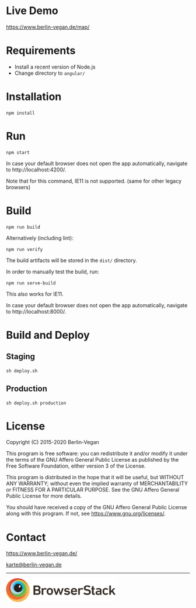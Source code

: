# Live Demo

https://www.berlin-vegan.de/map/

# Requirements

* Install a recent version of Node.js
* Change directory to `angular/`

# Installation

 ```
npm install
```

# Run

```
npm start
```

In case your default browser does not open the app automatically, navigate to http://localhost:4200/.

Note that for this command, IE11 is not supported. (same for other legacy browsers)

# Build

```
npm run build
```

Alternatively (including lint):

```
npm run verify
```

The build artifacts will be stored in the `dist/` directory.

In order to manually test the build, run:

```
npm run serve-build
```

This also works for IE11.

In case your default browser does not open the app automatically, navigate to http://localhost:8000/.

# Build and Deploy

## Staging

```
sh deploy.sh
```

## Production

```
sh deploy.sh production
```

# License

Copyright (C) 2015-2020  Berlin-Vegan

This program is free software: you can redistribute it and/or modify
it under the terms of the GNU Affero General Public License as published by
the Free Software Foundation, either version 3 of the License.

This program is distributed in the hope that it will be useful,
but WITHOUT ANY WARRANTY; without even the implied warranty of
MERCHANTABILITY or FITNESS FOR A PARTICULAR PURPOSE.  See the
GNU Affero General Public License for more details.

You should have received a copy of the GNU Affero General Public License
along with this program.  If not, see <https://www.gnu.org/licenses/>.

# Contact

https://www.berlin-vegan.de/

karte@berlin-vegan.de

---

<a href="https://www.browserstack.com/">
  <img src="browserstack-logo-01.svg" alt="BrowserStack" width="300px;"/>
</a>
